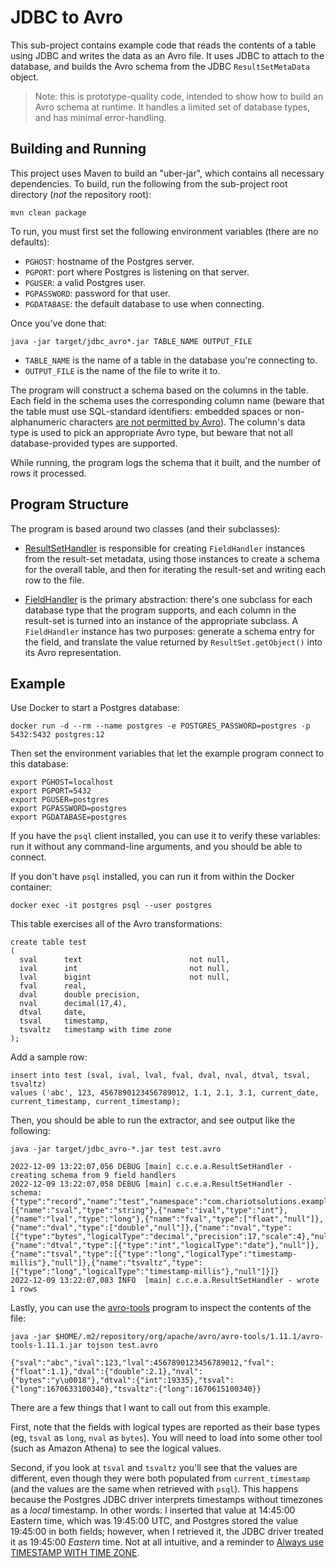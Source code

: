 # JDBC to Avro

This sub-project contains example code that reads the contents of a table using JDBC and
writes the data as an Avro file. It uses JDBC to attach to the database, and builds the
Avro schema from the JDBC `ResultSetMetaData` object.

> Note: this is prototype-quality code, intended to show how to build an Avro schema at
  runtime. It handles a limited set of database types, and has minimal error-handling.


## Building and Running

This project uses Maven to build an "uber-jar", which contains all necessary dependencies.
To build, run the following from the sub-project root directory (_not_ the repository root):

```
mvn clean package
```

To run, you must first set the following environment variables (there are no defaults):

  * `PGHOST`: hostname of the Postgres server.
  * `PGPORT`: port where Postgres is listening on that server.
  * `PGUSER`: a valid Postgres user.
  * `PGPASSWORD`: password for that user.
  * `PGDATABASE`: the default database to use when connecting.

Once you've done that:

```
java -jar target/jdbc_avro*.jar TABLE_NAME OUTPUT_FILE
```

* `TABLE_NAME` is the name of a table in the database you're connecting to.
* `OUTPUT_FILE` is the name of the file to write it to.

The program will construct a schema based on the columns in the table. Each field
in the schema uses the corresponding column name (beware that the table must use
SQL-standard identifiers: embedded spaces or non-alphanumeric characters [are not
permitted by Avro](https://avro.apache.org/docs/1.11.1/specification/#names)). The
column's data type is used to pick an appropriate Avro type, but beware that not
all database-provided types are supported.

While running, the program logs the schema that it built, and the number of rows
it processed.


## Program Structure

The program is based around two classes (and their subclasses):

* [ResultSetHandler](src/main/java/com/chariotsolutions/example/avrojdbc/ResultSetHandler.java)
  is responsible for creating `FieldHandler` instances from the result-set metadata, using those
  instances to create a schema for the overall table, and then for iterating the result-set and
  writing each row to the file.

* [FieldHandler](src/main/java/com/chariotsolutions/example/avrojdbc/field_handlers/FieldHandler.java)
  is the primary abstraction: there's one subclass for each database type that
  the program supports, and each column in the result-set is turned into an instance
  of the appropriate subclass. A `FieldHandler` instance has two purposes: generate a
  schema entry for the field, and translate the value returned by `ResultSet.getObject()`
  into its Avro representation.


## Example

Use Docker to start a Postgres database:

```
docker run -d --rm --name postgres -e POSTGRES_PASSWORD=postgres -p 5432:5432 postgres:12
```

Then set the environment variables that let the example program connect to this database:

```
export PGHOST=localhost
export PGPORT=5432
export PGUSER=postgres
export PGPASSWORD=postgres
export PGDATABASE=postgres
```

If you have the `psql` client installed, you can use it to verify these variables: run it
without any command-line arguments, and you should be able to connect.

If you don't have `psql` installed, you can run it from within the Docker container:

```
docker exec -it postgres psql --user postgres
```

This table exercises all of the Avro transformations:

```
create table test
(
  sval      text                        not null,
  ival      int                         not null,
  lval      bigint                      not null,
  fval      real,
  dval      double precision,
  nval      decimal(17,4),
  dtval     date,                        
  tsval     timestamp,
  tsvaltz   timestamp with time zone
);
```

Add a sample row:

```
insert into test (sval, ival, lval, fval, dval, nval, dtval, tsval, tsvaltz)
values ('abc', 123, 4567890123456789012, 1.1, 2.1, 3.1, current_date, current_timestamp, current_timestamp);
```

Then, you should be able to run the extractor, and see output like the following:

```
java -jar target/jdbc_avro-*.jar test test.avro
```
```
2022-12-09 13:22:07,056 DEBUG [main] c.c.e.a.ResultSetHandler - creating schema from 9 field handlers
2022-12-09 13:22:07,058 DEBUG [main] c.c.e.a.ResultSetHandler - schema: {"type":"record","name":"test","namespace":"com.chariotsolutions.example","doc":"","fields":[{"name":"sval","type":"string"},{"name":"ival","type":"int"},{"name":"lval","type":"long"},{"name":"fval","type":["float","null"]},{"name":"dval","type":["double","null"]},{"name":"nval","type":[{"type":"bytes","logicalType":"decimal","precision":17,"scale":4},"null"]},{"name":"dtval","type":[{"type":"int","logicalType":"date"},"null"]},{"name":"tsval","type":[{"type":"long","logicalType":"timestamp-millis"},"null"]},{"name":"tsvaltz","type":[{"type":"long","logicalType":"timestamp-millis"},"null"]}]}
2022-12-09 13:22:07,083 INFO  [main] c.c.e.a.ResultSetHandler - wrote 1 rows
```

Lastly, you can use the [avro-tools](https://search.maven.org/artifact/org.apache.avro/avro-tools/1.11.1/jar)
program to inspect the contents of the file:

```
java -jar $HOME/.m2/repository/org/apache/avro/avro-tools/1.11.1/avro-tools-1.11.1.jar tojson test.avro
```
```
{"sval":"abc","ival":123,"lval":4567890123456789012,"fval":{"float":1.1},"dval":{"double":2.1},"nval":{"bytes":"y\u0018"},"dtval":{"int":19335},"tsval":{"long":1670633100340},"tsvaltz":{"long":1670615100340}}
```

There are a few things that I want to call out from this example.

First, note that the fields with logical types are reported as their base types (eg, `tsval` as
`long`, `nval` as `bytes`).  You will need to load into some other tool (such as Amazon Athena)
to see the logical values.

Second, if you look at `tsval` and `tsvaltz` you'll see that the values are different, even though
they were both populated from `current_timestamp` (and the values are the same when retrieved with
`psql`). This happens because the Postgres JDBC driver interprets timestamps without timezones as
a _local_ timestamp. In other words: I inserted that value at 14:45:00 Eastern time, which was
19:45:00 UTC, and Postgres stored the value 19:45:00 in both fields; however, when I retrieved it,
the JDBC driver treated it as 19:45:00 _Eastern_ time. Not at all intuitive, and a reminder to
[Always use TIMESTAMP WITH TIME ZONE](https://justatheory.com/2012/04/postgres-use-timestamptz/).
